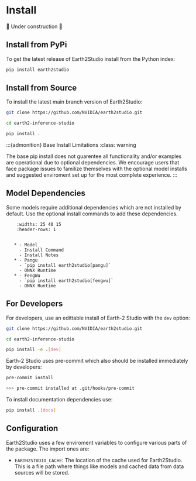 # Install

🚧 Under construction 🚧

## Install from PyPi

To get the latest release of Earth2Studio install from the Python index:

```bash
pip install earth2studio
```

## Install from Source

To install the latest main branch version of Earth2Studio:

```bash
git clone https://github.com/NVIDIA/earth2studio.git

cd earth2-inference-studio

pip install .
```

:::{admonition} Base Install Limitations
:class: warning

The base pip install does not guarentee all functionality and/or examples are
operational due to optional dependencies.
We encourage users that face package issues to familize themselves with the optional
model installs and suggested enviroment set up for the most complete experience.
:::

## Model Dependencies

Some models require additional dependencies which are not installed by default.
Use the optional install commands to add these dependencies.

```{list-table}
    :widths: 25 40 15
    :header-rows: 1


   * - Model
     - Install Command
     - Install Notes
   * - Pangu
     - `pip install earth2studio[pangu]`
     - ONNX Runtime
   * - FengWu
     - `pip install earth2studio[fengwu]`
     - ONNX Runtime
```

## For Developers

For developers, use an edittable install of Earth-2 Studio with the `dev` option:

```bash
git clone https://github.com/NVIDIA/earth2studio.git

cd earth2-inference-studio

pip install -e .[dev]
```

Earth-2 Studio uses pre-commit which also should be installed immediately by developers:

```bash
pre-commit install

>>> pre-commit installed at .git/hooks/pre-commit
```

To install documentation dependencies use:

```bash
pip install .[docs]
```

## Configuration

Earth2Studio uses a few enviroment variables to configure various parts of the package.
The import ones are:

- `EARTH2STUDIO_CACHE`: The location of the cache used for Earth2Studio. This is a file
path where things like models and cached data from data sources will be stored.
